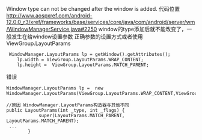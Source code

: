 


Window type can not be changed after the window is added.
代码位置
http://www.aospxref.com/android-12.0.0_r3/xref/frameworks/base/services/core/java/com/android/server/wm/WindowManagerService.java#2250
window的type添加后就不能改变了，一般发生在给window设置参数
正确参数的设置方式或者使用ViewGroup.LayoutParams
```
 WindowManager.LayoutParams lp = getWindow().getAttributes();
    lp.width = ViewGroup.LayoutParams.WRAP_CONTENT;
    lp.height =  ViewGroup.LayoutParams.MATCH_PARENT;
```
错误
```
WindowManager.LayoutParams lp =  new WindowManager.LayoutParams(ViewGroup.LayoutParams.WRAP_CONTENT,ViewGroup.LayoutParams.MATCH_PARENT)

//原因 WindowManager.LayoutParams构造器与其他不同
public LayoutParams(int _type, int _flags) {
            super(LayoutParams.MATCH_PARENT, LayoutParams.MATCH_PARENT);
 ...
        }
```